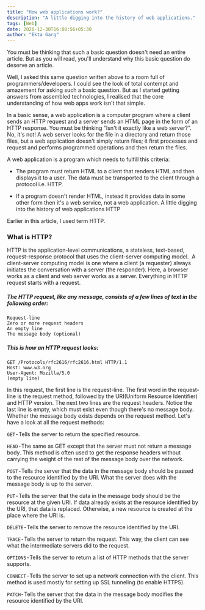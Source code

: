 ```yaml
---
title: "How web applications work?"
description: "A little digging into the history of web applications."
tags: [Web]
date: 2020-12-30T16:08:56+05:30
author: "Ekta Garg"
---
```


You must be thinking that such a basic question doesn't need an entire article. But as you will read, you'll understand why this basic question do deserve an article.

Well, I asked this same question written above to a room full of programmers/developers. I could see the look of total contempt and amazement for asking such a basic question. But as I started getting answers from assembled technologies, I realised that the core understanding of how web apps work isn't that simple.

In a basic sense, a web application is a computer program where a client sends an HTTP request and a server sends an HTML page in the form of an HTTP response. You must be thinking "Isn't it exactly like a web server?". No, it's not! A web server looks for the file in a directory and return those files, but a web application doesn't simply return files; it first processes and request and performs programmed operations and then return the files.

A web application is a program which needs to fulfill this criteria:

* The program must return HTML to a client that renders HTML and then displays it to a user.
The data must be transported to the client through a protocol i.e. HTTP.

* If a program doesn't render HTML, instead it provides data in some other form then it's a web service, not a web application.
A little digging into the history of web applications
HTTP

Earlier in this article, I used term HTTP. 

### What is HTTP?

HTTP is the application-level communications, a stateless, text-based, request-response protocol that uses the client-server computing model. 
A client-server computing model is one where a client (a requester) always initiates the conversation with a server (the responder). Here, a browser works as a client and web server works as a server. Everything in HTTP request starts with a request. 

##### The HTTP request, like any message, consists of a few lines of text in the following order:

```
Request-line
Zero or more request headers
An empty line
The message body (optional)
```

##### This is how an HTTP request looks:
```
GET /Protocols/rfc2616/rfc2616.html HTTP/1.1
Host: www.w3.org
User-Agent: Mozilla/5.0
(empty line)
```

In this request, the first line is the request-line. The first word in the request-line is the request method, followed by the URI(Uniform Resource Identifier) and HTTP version. The next two lines are the request headers. Notice the last line is empty, which must exist even though there's no message body. Whether the message body exists depends on the request method.
Let's have a look at all the request methods:

`GET` - Tells the server to return the specified resource.

`HEAD` - The same as GET except that the server must not return a message body. This method is often used to get the response headers without carrying the weight of the rest of the message body over the network.

`POST` - Tells the server that the data in the message body should be passed to the resource identified by the URI. What the server does with the message body is up to the server.

`PUT` - Tells the server that the data in the message body should be the resource at the given URI. If data already exists at the resource identified by the URI, that data is replaced. Otherwise, a new resource is created at the place where the URI is.

`DELETE` - Tells the server to remove the resource identified by the URI.

`TRACE` - Tells the server to return the request. This way, the client can see what the intermediate servers did to the request.

`OPTIONS` - Tells the server to return a list of HTTP methods that the server supports.

`CONNECT` - Tells the server to set up a network connection with the client. This method is used mostly for setting up SSL tunneling (to enable HTTPS).

`PATCH` - Tells the server that the data in the message body modifies the resource identified by the URI.